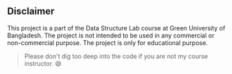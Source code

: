 ## Disclaimer

This project is a part of the Data Structure Lab course at Green University of Bangladesh. The project is not intended to be used in any commercial or non-commercial purpose. The project is only for educational purpose.

> Please don't dig too deep into the code if you are not my course instructor. 😅